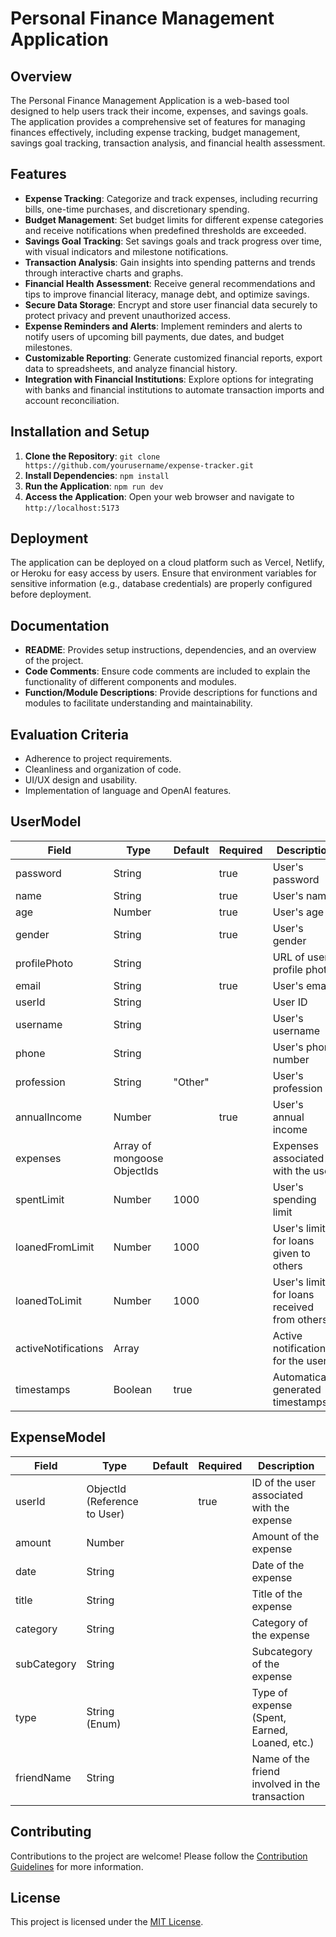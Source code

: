 # Personal Finance Management Application

## Overview

The Personal Finance Management Application is a web-based tool designed to help users track their income, expenses, and savings goals. The application provides a comprehensive set of features for managing finances effectively, including expense tracking, budget management, savings goal tracking, transaction analysis, and financial health assessment.

## Features

- **Expense Tracking**: Categorize and track expenses, including recurring bills, one-time purchases, and discretionary spending.
- **Budget Management**: Set budget limits for different expense categories and receive notifications when predefined thresholds are exceeded.
- **Savings Goal Tracking**: Set savings goals and track progress over time, with visual indicators and milestone notifications.
- **Transaction Analysis**: Gain insights into spending patterns and trends through interactive charts and graphs.
- **Financial Health Assessment**: Receive general recommendations and tips to improve financial literacy, manage debt, and optimize savings.
- **Secure Data Storage**: Encrypt and store user financial data securely to protect privacy and prevent unauthorized access.
- **Expense Reminders and Alerts**: Implement reminders and alerts to notify users of upcoming bill payments, due dates, and budget milestones.
- **Customizable Reporting**: Generate customized financial reports, export data to spreadsheets, and analyze financial history.
- **Integration with Financial Institutions**: Explore options for integrating with banks and financial institutions to automate transaction imports and account reconciliation.

## Installation and Setup

1. **Clone the Repository**: `git clone https://github.com/yourusername/expense-tracker.git`
2. **Install Dependencies**: `npm install`
3. **Run the Application**: `npm run dev`
4. **Access the Application**: Open your web browser and navigate to `http://localhost:5173`

## Deployment

The application can be deployed on a cloud platform such as Vercel, Netlify, or Heroku for easy access by users. Ensure that environment variables for sensitive information (e.g., database credentials) are properly configured before deployment.

## Documentation

- **README**: Provides setup instructions, dependencies, and an overview of the project.
- **Code Comments**: Ensure code comments are included to explain the functionality of different components and modules.
- **Function/Module Descriptions**: Provide descriptions for functions and modules to facilitate understanding and maintainability.

## Evaluation Criteria

- Adherence to project requirements.
- Cleanliness and organization of code.
- UI/UX design and usability.
- Implementation of language and OpenAI features.

## UserModel
| Field              | Type                           | Default     | Required | Description                                 |
|--------------------|--------------------------------|-------------|----------|---------------------------------------------|
| password           | String                         |             | true     | User's password                             |
| name               | String                         |             | true     | User's name                                 |
| age                | Number                         |             | true     | User's age                                  |
| gender             | String                         |             | true     | User's gender                               |
| profilePhoto       | String                         |             |          | URL of user's profile photo                 |
| email              | String                         |             | true     | User's email                                |
| userId             | String                         |             |          | User ID                                     |
| username           | String                         |             |          | User's username                             |
| phone              | String                         |             |          | User's phone number                         |
| profession         | String                         | "Other"     |          | User's profession                           |
| annualIncome       | Number                         |             | true     | User's annual income                        |
| expenses           | Array of mongoose ObjectIds    |             |          | Expenses associated with the user          |
| spentLimit         | Number                         | 1000        |          | User's spending limit                      |
| loanedFromLimit    | Number                         | 1000        |          | User's limit for loans given to others     |
| loanedToLimit      | Number                         | 1000        |          | User's limit for loans received from others|
| activeNotifications| Array                          |             |          | Active notifications for the user          |
| timestamps         | Boolean                        | true        |          | Automatically generated timestamps         |

## ExpenseModel
| Field        | Type                           | Default | Required | Description                                   |
|--------------|--------------------------------|---------|----------|-----------------------------------------------|
| userId       | ObjectId (Reference to User)   |         | true     | ID of the user associated with the expense    |
| amount       | Number                         |         |          | Amount of the expense                         |
| date         | String                         |         |          | Date of the expense                           |
| title        | String                         |         |          | Title of the expense                          |
| category     | String                         |         |          | Category of the expense                       |
| subCategory  | String                         |         |          | Subcategory of the expense                    |
| type         | String (Enum)                  |         |          | Type of expense (Spent, Earned, Loaned, etc.)|
| friendName   | String                         |         |          | Name of the friend involved in the transaction|


## Contributing

Contributions to the project are welcome! Please follow the [Contribution Guidelines](CONTRIBUTING.md) for more information.

## License

This project is licensed under the [MIT License](LICENSE).

